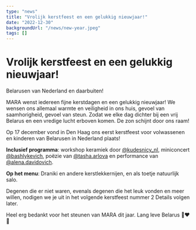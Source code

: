 ```yaml
---
type: "news"
title: "Vrolijk kerstfeest en een gelukkig nieuwjaar!"
date: "2022-12-30"
backgroundUrl: "/news/new-year.jpeg"
tags: []
---
```


# Vrolijk kerstfeest en een gelukkig nieuwjaar!

Belarusen van Nederland en daarbuiten!

MARA wenst iedereen fijne kerstdagen en een gelukkig nieuwjaar! We wensen ons allemaal warmte en veiligheid in ons huis,
gevoel van saamhorigheid, gevoel van steun. Zodat we elke dag dichter bij een vrij Belarus en een vredige lucht erboven komen.
De zon schijnt door ons raam!

Op 17 december vond in Den Haag ons eerst kerstfeest voor volwassenen en kinderen van Belarusen in Nederland plaats!

**Inclusief programma**: workshop keramiek door [@kudesnicy_nl](https://www.instagram.com/kudesnicy_nl/),
miniconcert [@bashlykevich](https://www.instagram.com/bashlykevich/),
poëzie van [@tasha.arlova](https://www.instagram.com/tasha.arlova/) en performance van
[@alena.davidovich](https://www.instagram.com/alena.davidovich/).

**Op het menu**: Draniki en andere kerstlekkernijen, en als toetje natuurlijk salo.

Degenen die er niet waren, evenals degenen die het leuk vonden en meer willen, nodigen we je uit in het volgende kerstfeest nummer 2
Details volgen later.

Heel erg bedankt voor het steunen van MARA dit jaar. Lang leve Belarus 🤍❤️🤍
